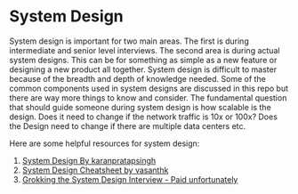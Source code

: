 # System Design
System design is important for two main areas. The first is during intermediate and senior level interviews. The second area is during actual system designs. This can be for something as simple as a new feature or designing a new product all together. System design is difficult to master because of the breadth and depth of knowledge needed. Some of the common components used in system designs are discussed in this repo but there are way more things to know and consider. The fundamental question that should guide someone during system design is how scalable is the design. Does it need to change if the network traffic is 10x or 100x? Does the Design need to change if there are multiple data centers etc. 

Here are some helpful resources for system design:
1. [System Design By karanpratapsingh](https://github.com/karanpratapsingh/system-design) 
2. [System Design Cheatsheet by vasanthk](https://gist.github.com/vasanthk/485d1c25737e8e72759f) 
3. [Grokking the System Design Interview - Paid unfortunately](https://github.com/user/repo/blob/branch/other_file.md)
